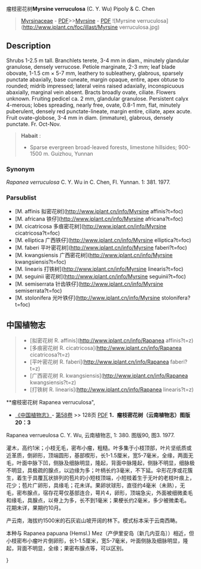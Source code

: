 瘤枝密花树**Myrsine verruculosa** (C. Y. Wu) Pipoly & C. Chen

> [Myrsinaceae](http://www.iplant.cn/info/Myrsinaceae?t=foc) - [PDF](http://www.iplant.cn/foc/pdf/Myrsinaceae.pdf)>>[Myrsine](http://www.iplant.cn/info/Myrsine?t=foc) - [PDF](http://www.iplant.cn/foc/pdf/Myrsine.pdf)
![Myrsine verruculosa](http://www.iplant.cn/foc/illast/Myrsine verruculosa.jpg)

## Description

Shrubs 1-2.5 m tall. Branchlets terete, 3-4 mm in diam., minutely glandular granulose, densely verrucose. Petiole marginate, 2-3 mm; leaf blade obovate, 1-1.5 cm × 5-7 mm, leathery to subleathery, glabrous, sparsely punctate abaxially, base cuneate, margin opaque, entire, apex obtuse to rounded; midrib impressed; lateral veins raised adaxially, inconspicuous abaxially, marginal vein absent. Bracts broadly ovate, ciliate. Flowers unknown. Fruiting pedicel ca. 2 mm, glandular granulose. Persistent calyx 4-merous; lobes spreading, nearly free, ovate, 0.8-1 mm, flat, minutely puberulent, densely red punctate-lineate, margin entire, ciliate, apex acute. Fruit ovate-globose, 3-4 mm in diam. (immature), glabrous, densely punctate. Fr. Oct-Nov.

> **Habait** : 
>* Sparse evergreen broad-leaved forests, limestone hillsides; 900-1500 m. Guizhou, Yunnan

### Synonym
*Rapanea verruculosa* C. Y. Wu in C. Chen, Fl. Yunnan. 1: 381. 1977.


### Parsublist

* [M.  affinis  拟密花树](http://www.iplant.cn/info/Myrsine affinis?t=foc)
* [M.  africana  铁仔](http://www.iplant.cn/info/Myrsine africana?t=foc)
* [M.  cicatricosa  多痕密花树](http://www.iplant.cn/info/Myrsine cicatricosa?t=foc)
* [M.  elliptica  广西铁仔](http://www.iplant.cn/info/Myrsine elliptica?t=foc)
* [M.  faberi  平叶密花树](http://www.iplant.cn/info/Myrsine faberi?t=foc)
* [M.  kwangsiensis  广西密花树](http://www.iplant.cn/info/Myrsine kwangsiensis?t=foc)
* [M.  linearis  打铁树](http://www.iplant.cn/info/Myrsine linearis?t=foc)
* [M.  seguinii  密花树](http://www.iplant.cn/info/Myrsine seguinii?t=foc)
* [M.  semiserrata  针齿铁仔](http://www.iplant.cn/info/Myrsine semiserrata?t=foc)
* [M.  stolonifera  光叶铁仔](http://www.iplant.cn/info/Myrsine stolonifera?t=foc)

## 中国植物志

> * [拟密花树  R.  affinis](http://www.iplant.cn/info/Rapanea affinis?t=z)
> * [多痕密花树  R.  cicatricosa](http://www.iplant.cn/info/Rapanea cicatricosa?t=z)
> * [平叶密花树  R.  faberi](http://www.iplant.cn/info/Rapanea faberi?t=z)
> * [广西密花树  R.  kwangsiensis](http://www.iplant.cn/info/Rapanea kwangsiensis?t=z)
> * [打铁树  R.  linearis](http://www.iplant.cn/info/Rapanea linearis?t=z)

**瘤枝密花树 Rapanea verruculosa",

* [《中国植物志》](http://www.iplant.cn/frps)- [第58卷](http://www.iplant.cn/frps/vol/58) >> 128页 [PDF](http://www.iplant.cn/frps/pdf/58/128.PDF)
**1．瘤枝密花树（云南植物志）图版20：3**

Rapanea verrueulosa C. Y. Wu, 云南植物志, 1: 380. 图版90, 图3. 1977.

灌木，高约1米；小枝无毛，密布小瘤，粗糙。叶多集于小枝顶部，叶片坚纸质或近革质，倒卵形，顶端圆形，基部楔形，长1-1.5厘米，宽5-7毫米，全缘，两面无毛，叶面中脉下凹，侧脉及细脉明显，隆起，背面中脉隆起，侧脉不明显，细脉极不明显，具极疏的腺点，以边缘为多；叶柄长约3毫米，不下延。伞形花序或花簇生，着生于具覆瓦状排列的苞片的小短枝顶端，小短枝着生于无叶的老枝叶痕上，花少；苞片广卵形，具缘毛；花未详。果卵状球形，直径约4毫米（未熟），无毛，密布腺点，宿存花萼仅基部连合，萼片4，卵形，顶端急尖，外面被细微柔毛和缘毛，具腺点，以脊上为多，长不到1毫米；果梗长约2毫米，多少被微柔毛。花期未详，果期约10月。

产云南，海拔约1500米的石灰岩山坡开阔的林下。模式标本采于云南西畴。

本种与 Rapanea papuana (Hemsl.) Mez（产伊里安岛〔新几内亚岛〕）相近，但小枝密布小瘤叶片倒卵形，长1-1.5厘米，宽5-7毫米，叶面侧脉及细脉明显，隆起，背面不明显，全缘；果密布腺点等，可以区别。


}
